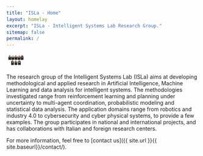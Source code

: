 ```yaml
---
title: "ISLa - Home"
layout: homelay
excerpt: "ISLa - Intelligent Systems Lab Research Group."
sitemap: false
permalink: /
---
```


<img title="ISLa team" alt="Alt text" style="width:50px;" src="/images/teampic/Team_ISLa.jpg">

The research group of the Intelligent Systems Lab (ISLa) aims at developing methodological and applied research in Artificial Intelligence, Machine Learning and data analysis for intelligent systems. The methodologies investigated range from reinforcement learning and planning under uncertainty to multi-agent coordination, probabilistic modeling and statistical data analysis. The application domains range from robotics and industry 4.0 to cybersecurity and cyber physical systems, to provide a few examples. The group participates in national and international projects, and has collaborations with Italian and foreign research centers.

For more information, feel free to [contact us]({{ site.url }}{{ site.baseurl}}/contact/).
  






